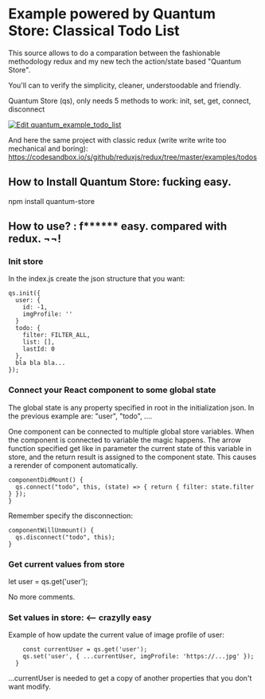 # Example powered by Quantum Store: Classical Todo List

This source allows to do a comparation between the fashionable methodology redux and my new tech the action/state based "Quantum Store".

You'll can to verify the simplicity, cleaner, understoodable and friendly.

Quantum Store (qs), only needs 5 methods to work:
init, set, get, connect, disconnect

[![Edit quantum_example_todo_list](https://codesandbox.io/static/img/play-codesandbox.svg)](https://codesandbox.io/s/github/iwokloco/quantum-example-todo-list/tree/master/?codemirror=1&fontsize=14)


And here the same project with classic redux (write write write too mechanical and boring):
https://codesandbox.io/s/github/reduxjs/redux/tree/master/examples/todos

## How to Install Quantum Store: fucking easy.

npm install quantum-store

## How to use? : f****** easy. compared with redux. ¬¬!

### Init store

In the index.js create the json structure that you want:
```
qs.init({
  user: {
    id: -1,
    imgProfile: ''
  }
  todo: {
    filter: FILTER_ALL,
    list: [],
    lastId: 0
  },
  bla bla bla...
});
```

### Connect your React component to some global state

The global state is any property specified in root in the initialization json. In the previous example are: "user", "todo", ....

One component can be connected to multiple global store variables. 
When the component is connected to variable the magic happens. 
The arrow function specified get like in parameter the current state of this variable in store, and the return result is assigned to the component state. This causes a rerender of component automatically.

```
componentDidMount() {
  qs.connect("todo", this, (state) => { return { filter: state.filter } });
}
```

Remember specify the disconnection:

```
componentWillUnmount() {
  qs.disconnect("todo", this);
}
```  

### Get current values from store

let user = qs.get('user');

No more comments.

### Set values in store: <-- crazylly easy

Example of how update the current value of image profile of user:

```
    const currentUser = qs.get('user');
    qs.set('user', { ...currentUser, imgProfile: 'https://...jpg' });
  }
```  
...currentUser is needed to get a copy of another properties that you don't want modify.
